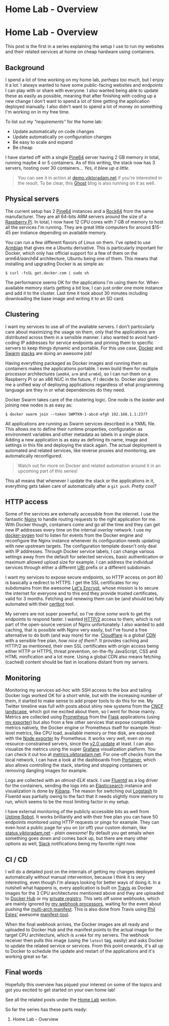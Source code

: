 # Home Lab - Overview

# Home Lab - Overview

This post is the first in a series explaining the setup I use to run my websites and their related services at home on cheap hardware using containers.

## Background

I spend a lot of time working on my home lab, *perhaps too much*, but I enjoy it a lot. I always wanted to have some public-facing websites and endpoints I can play with or share with everyone. I also wanted being able to update these as easily as possible, meaning that after finishing with coding up a new change I don't want to spend a lot of time getting the application deployed manually. I also didn't want to spend a lot of money on something I'm working on in my free time.

To list out my *"requirements"* for the home lab:

- Update automatically on code changes
- Update automatically on configuration changes
- Be easy to scale and expand
- Be cheap

I have started off with a single [Pine64](https://www.pine64.org/?page_id=1194) server having 2 GB memory in total, running maybe 4 or 5 containers. As of this writing, the stack now has 3 servers, hosting over 30 containers... *Yes, it blew up a little.*

> You can see it in action at [demo.viktoradam.net](https://demo.viktoradam.net) if you're interested in the result. To be clear, this [Ghost](https://ghost.org/) blog is also running on it as well.

## Physical servers

The current setup has 2 [Pine64](https://www.pine64.org/?page_id=1194) instances and a [Rock64](https://www.pine64.org/?page_id=7147) from the same manufacturer. They are all 64-bits ARM servers around the size of a [Raspberry Pi](https://www.raspberrypi.org/). In total, I now have 12 CPU cores with 7 GB of memory to host all the services I'm running. They are great little computers for around $15-45 per instance depending on available memory.

You can run a few different flavors of Linux on them. I've opted to use [Armbian](https://www.armbian.com/) that gives me a Ubuntu derivative. This is particularly important for Docker, which only has official support for a few of them on the *arm64/aarch64* architecture, Ubuntu being one of them. This means that installing and upgrading Docker is as simple as:

```shell
$ curl -fsSL get.docker.com | sudo sh
```

The performance seems OK for the applications I'm using them for. When available memory starts getting a bit low, I can just order one more instance and add it to the cluster. Last time it took about 30 minutes including downloading the base image and writing it to an SD card.

## Clustering

I want my services to use all of the available servers. I don't particularly care about maximizing the usage on them, only that the applications are distributed across them in a sensible manner. I also wanted to avoid hard-coding IP addresses for service endpoints and pinning them to specific servers to keep things dynamic and portable. For this use case, [Docker](https://www.docker.com) and [Swarm](https://docs.docker.com/engine/swarm/) [stacks](https://docs.docker.com/engine/reference/commandline/stack/) are doing an awesome job!

Having everything packaged as Docker images and running them as containers makes the applications portable. I even build them for multiple processor architectures (`amd64`, `arm` and `arm64`), so I can run them on a Raspberry Pi or an x86 NUC in the future, if I decide to. Docker also gives me a unified way of deploying applications regardless of what programming language are they in or what dependencies do they need.

Docker Swarm takes care of the clustering logic. One node is the *leader* and joining new nodes is as easy as:

```shell
$ docker swarm join --token SWMTKN-1-abcd-efgh 192.168.1.1:2377
```

All applications are running as Swarm services described in a YAML file. This allows me to define their runtime properties, configuration as environment variables and other metadata as labels in a single place. Adding a new application is as easy as defining its name, image and settings in this file and deploying the stack again. The actual deployment is automated and related services, like reverse proxies and monitoring, are automatically reconfigured.

> Watch out for more on Docker and related automation around it in an upcoming part of this series!

This all means that whenever I update the stack or the applications in it, everything gets taken care of automatically after a `git push`. *Pretty cool?*

## HTTP access

Some of the services are externally accessible from the internet. I use the fantastic [Nginx](https://www.nginx.com/) to handle routing requests to the right application for me. With Docker though, containers come and go all the time and they can get new IP addresses every time on the internal *overlay* network. I use my [docker-pygen](https://github.com/rycus86/docker-pygen) tool to listen for events from the Docker engine and reconfigure the Nginx instance whenever its configuration needs updating with new upstream targets. The configuration template doesn't only deal with IP addresses. Through Docker service labels, I can change various settings away from the default for selected services, basic authentication or maximum allowed upload size for example. I can address the individual services through either a different [URI](https://en.wikipedia.org/wiki/Uniform_Resource_Identifier) prefix or a different subdomain.

I want my services to expose secure endpoints, so HTTP access on port 80 is basically a redirect to HTTPS. I get the SSL certificates for my subdomains from the awesome [Let's Encrypt](https://letsencrypt.org/), whose mission is to secure the internet for everyone and to this end they provide trusted certificates, valid for 3 months. Fetching and renewing them can be (and should be) fully automated with their [certbot](https://certbot.eff.org/) tool.

My servers are not super powerful, so I've done *some* work to get the endpoints to respond faster. I wanted [HTTP/2](https://en.wikipedia.org/wiki/HTTP/2) access to them, which is not part of the open-source version of Nginx unfortunately. I also wanted to add caching, that is possible with Nginx very easily, but I've found a free alternative to do both (and way more) for me. [Cloudflare](https://www.cloudflare.com/) is a global [CDN](https://en.wikipedia.org/wiki/Content_delivery_network) with a sensible free plan, *how nice of them?*. It provides caching and HTTP/2 as mentioned, their own SSL certificates with origin access being either HTTP or HTTPS, threat prevention, on-the-fly JavaScript, CSS and HTML minification and a lot more. Using a global CDN also means fetching (cached) content should be fast in locations distant from my servers.

## Monitoring

Monitoring my services ad-hoc with SSH access to the box and tailing Docker logs worked OK for a short while, but with the increasing number of them, it started to make sense to add proper tools to do this for me. My Twitter timeline was full with posts about shiny new systems from the [CNCF landscape](https://github.com/cncf/landscape), which got me excited about them, so I went for those mainly. Metrics are collected using [Prometheus](https://prometheus.io/) from the [Flask](http://flask.pocoo.org/) applications (using [my exporter](https://github.com/rycus86/prometheus_flask_exporter)) but also from a few other services that expose compatible metrics natively, the Docker engine or Prometheus itself for example. Host-level metrics, like CPU load, available memory or free disk, are exposed with the [Node exporter](https://github.com/prometheus/node_exporter) by Prometheus. It works very well, even on my resource-constrained servers, since the [v2.0 update](https://coreos.com/blog/prometheus-2.0-storage-layer-optimization) at least. I can also visualize the metrics using the super [Grafana](https://grafana.com/) visualization platform. You can check it out too at [metrics.viktoradam.net](https://metrics.viktoradam.net/). For one-off checks from the local network, I can have a look at the dashboards from [Portainer](https://portainer.io/), which also allows controlling the stack, starting and stopping containers or removing dangling images for example.

Logs are collected with an *almost-ELK* stack. I use [Fluentd](https://www.fluentd.org/) as a log driver for the containers, sending the logs into an [Elasticsearch](https://www.elastic.co/products/elasticsearch) instance and visualization is done by [Kibana](https://www.elastic.co/products/kibana). The reason for switching out [Logstash](https://www.elastic.co/products/logstash) to Fluentd was partially owing to the fact that it needs slightly more memory to run, which seems to be the most limiting factor in my setup.

I have external monitoring of the publicly accessible bits as well from [Uptime Robot](https://uptimerobot.com/). It works brilliantly and with their free plan you can have 50 endpoints monitored using HTTP requests or pings for example. They can even host a public page for you on (or off) your custom domain, like [status.viktoradam.net](https://status.viktoradam.net) - *plain awesome!* By default you get emails when something goes down and comes back up, but there are many other options as well, [Slack](https://slack.com/) notifications being my favorite right now.

## CI / CD

I will do a detailed post on the internals of getting my changes deployed automatically without manual intervention, because I think it is very interesting, even though I'm always looking for better ways of doing it. In a nutshell what happens is, every application is built on [Travis](https://travis-ci.org/) as Docker images for the 3 CPU architectures mentioned above and they are uploaded to [Docker Hub](https://hub.docker.com/) or my [private registry](https://docs.docker.com/registry/deploying/). This sets off some webhooks, which are mainly ignored by [my webhook processors](https://github.com/rycus86/webhook-proxy), waiting for the event about pushing the [multi-arch manifest](https://blog.docker.com/2017/11/multi-arch-all-the-things/). This is also done from Travis using [Phil Estes'](https://twitter.com/estesp) awesome [manifest-tool](https://github.com/estesp/manifest-tool).

When the final webhook arrives, the Docker images are all ready and uploaded to Docker Hub and the manifest points to the actual image for the target CPU architecture, which is `arm64` for my servers. The webhook receiver then pulls this image (using the `latest` tag, easily) and asks Docker to update the related service or services. From this point onwards, it's all up to Docker to schedule the update and restart of the applications and it's working great so far.

## Final words

Hopefully this overview has piqued your interest on some of the topics and got you excited to get started on your own home lab!

See all the related posts under the [Home Lab](https://blog.viktoradam.net/tag/home-lab/) section.

So far the series has these parts ready:

1. Home Lab - Overview
